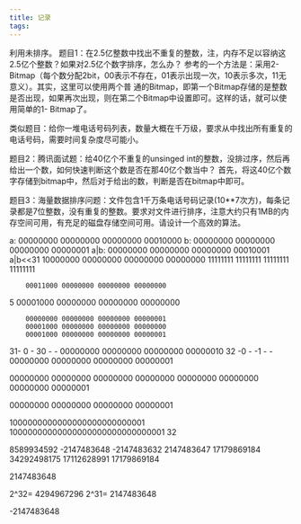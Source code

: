 ```yaml
---
title: 记录
tags: 
---
```



利用未排序。
题目1：在2.5亿整数中找出不重复的整数，注，内存不足以容纳这2.5亿个整数？如果对2.5亿个数字排序，怎么办？
   参考的一个方法是：采用2-Bitmap（每个数分配2bit，00表示不存在，01表示出现一次，10表示多次，11无意义）。其实，这里可以使用两个普 通的Bitmap，即第一个Bitmap存储的是整数是否出现，如果再次出现，则在第二个Bitmap中设置即可。这样的话，就可以使用简单的1- Bitmap了。

类似题目：给你一堆电话号码列表，数量大概在千万级，要求从中找出所有重复的电话号码，需要时间复杂度尽可能小。

题目2：腾讯面试题：给40亿个不重复的unsinged int的整数，没排过序，然后再给出一个数，如何快速判断这个数是否在那40亿个数当中？
   首先，将这40亿个数字存储到bitmap中，然后对于给出的数，判断是否在bitmap中即可。

题目3：海量数据排序问题：文件包含1千万条电话号码记录(10**7次方)，每条记录都是7位整数，没有重复的整数。要求对文件进行排序，注意大约只有1MB的内存空间可用，有充足的磁盘存储空间可用。请设计一个高效的算法。

a:		00000000 00000000 00000000 00010000
b:		00000000 00000000 00000000 00000001
a|b:	00000000 00000000 00000000 00010001
a|b<<31	10000000 00000000 00000000 00000000
		11111111 11111111 11111111 11111111

  		00011000 00000000 00000000 00000000
 5      00001000 00000000 00000000 00000000

		00000000 00000000 00000000 00000001
		00001000 00000000 00000000 00000000
		00001000 00000000 00000000 00000001

31- 0 - 30 - -	00000000 00000000 00000000 00000010
32 -0 - -1 - -	00000000 00000000 00000000 00000001

00000000 00000000 00000000 00000000
00000000 00000000 00000000 00000001

00000000 00000000 00000000 00000001


1000000000000000000000000001
10000000000000000000000000000001
32



 8589934592
-2147483648
-2147483632
 2147483647
17179869184
34292498175
17112628991
17179869184


2147483648

2^32= 4294967296
2^31= 2147483648

-2147483648